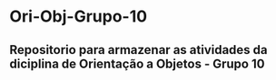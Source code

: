# Ori-Obj-Grupo-10
## Repositorio para armazenar as atividades da diciplina de Orientação a Objetos - Grupo 10

